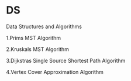 # DS
 Data Structures and Algorithms
 
 
  1.Prims MST Algorithm
  
  
  2.Kruskals MST Algorithm
  
  
  3.Dijkstras Single Source Shortest Path Algorithm
  
  
  
  4.Vertex Cover Approximation Algorithm
